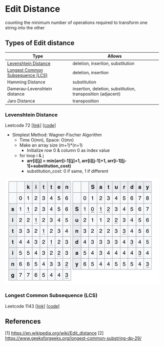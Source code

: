 # Edit Distance
counting the minimum number of operations required to transform one string into the other

## Types of Edit distance
| Type | Allows |
| -------- | ------ |
| [Levenshtein Distance](#levenshtein-distance) | deletion, insertion, substitution |
| [Longest Common Subsequence (LCS)](#longest-common-subsequence-lcs) | deletion, insertion |
| Hamming Distance | substitution |
| Damerau–Levenshtein distance | insertion, deletion, substitution, transposition (adjacent)|
| Jaro Distance | transposition |

### Levenshtein Distance
Leetcode 72 [[link]](https://leetcode.com/problems/edit-distance/) [[code]](../Leetcode/72.py)

* Simplest Method: Wagner-Fischer Algorithm
    + Time O(mn), Space: O(mn)
    + Make an array size (m+1)\*(n+1)
        + Initialize row 0 & column 0 as index value
    + for loop i & j
        +  **arr[i][j] = min(arr[i-1][j]+1, arr[i][j-1]+1, arr[i-1][j-1]+substitution_cost)**
        + substitution_cost: 0 if same, 1 if different

![wagner_fischer](./figs/wagner_fischer.png)

### Longest Common Subsequence (LCS)
Leetcode 1143 [[link]](https://leetcode.com/problems/longest-common-subsequence/) [[code]](../Leetcode/1143.py)



## References
[1] https://en.wikipedia.org/wiki/Edit_distance
[2] https://www.geeksforgeeks.org/longest-common-substring-dp-29/